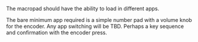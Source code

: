 The macropad should have the ability to load in different apps.

The bare minimum app required is a simple number pad with a volume knob for the encoder.
Any app switching will be TBD. Perhaps a key sequence and confirmation with the encoder press.

